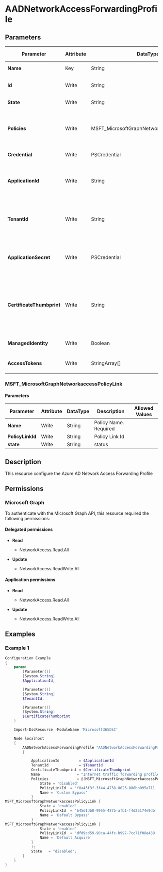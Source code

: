 ﻿# AADNetworkAccessForwardingProfile

## Parameters

| Parameter | Attribute | DataType | Description | Allowed Values |
| --- | --- | --- | --- | --- |
| **Name** | Key | String | Profile Name. Required. | |
| **Id** | Write | String | Id of the profile. Unique Identifier | |
| **State** | Write | String | status of the profile | |
| **Policies** | Write | MSFT_MicrosoftGraphNetworkaccessPolicyLink[] | Traffic forwarding policies associated with this profile. | |
| **Credential** | Write | PSCredential | Credentials of the Admin | |
| **ApplicationId** | Write | String | Id of the Azure Active Directory application to authenticate with. | |
| **TenantId** | Write | String | Id of the Azure Active Directory tenant used for authentication. | |
| **ApplicationSecret** | Write | PSCredential | Secret of the Azure Active Directory tenant used for authentication. | |
| **CertificateThumbprint** | Write | String | Thumbprint of the Azure Active Directory application's authentication certificate to use for authentication. | |
| **ManagedIdentity** | Write | Boolean | Managed ID being used for authentication. | |
| **AccessTokens** | Write | StringArray[] | Access token used for authentication. | |

### MSFT_MicrosoftGraphNetworkaccessPolicyLink

#### Parameters

| Parameter | Attribute | DataType | Description | Allowed Values |
| --- | --- | --- | --- | --- |
| **Name** | Write | String | Policy Name. Required | |
| **PolicyLinkId** | Write | String | Policy Link Id | |
| **state** | Write | String | status | |


## Description

This resource configure the Azure AD Network Access Forwarding Profile


## Permissions

### Microsoft Graph

To authenticate with the Microsoft Graph API, this resource required the following permissions:

#### Delegated permissions

- **Read**

    - NetworkAccess.Read.All

- **Update**

    - NetworkAccess.ReadWrite.All

#### Application permissions

- **Read**

    - NetworkAccess.Read.All

- **Update**

    - NetworkAccess.ReadWrite.All

## Examples

### Example 1


```powershell
Configuration Example
{
    param(
        [Parameter()]
        [System.String]
        $ApplicationId,

        [Parameter()]
        [System.String]
        $TenantId,

        [Parameter()]
        [System.String]
        $CertificateThumbprint
    )

    Import-DscResource -ModuleName 'Microsoft365DSC'

    Node localhost
    {
        AADNetworkAccessForwardingProfile "AADNetworkAccessForwardingProfile-Internet traffic forwarding profile"
        {

            ApplicationId         = $ApplicationId
            TenantId              = $TenantId
            CertificateThumbprint = $CertificateThumbprint
            Name                 = "Internet traffic forwarding profile";
            Policies             = @(MSFT_MicrosoftGraphNetworkaccessPolicyLink {
                State = 'disabled'
                PolicyLinkId  = 'f8a43f3f-3f44-4738-8025-088bb095a711'
                Name = 'Custom Bypass'
            }
MSFT_MicrosoftGraphNetworkaccessPolicyLink {
                State = 'enabled'
                PolicyLinkId  = 'b45d1db0-9965-487b-afb1-f4d25174e9db'
                Name = 'Default Bypass'
            }
MSFT_MicrosoftGraphNetworkaccessPolicyLink {
                State = 'enabled'
                PolicyLinkId  = 'dfd9cd59-90ca-44fc-b997-7cc71f08e438'
                Name = 'Default Acquire'
            }
            );
            State   = "disabled";
        }
    }
}
```

